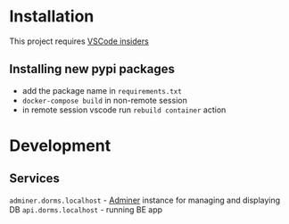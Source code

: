 # Installation
This project requires [VSCode insiders](https://code.visualstudio.com/insiders/)
## Installing new pypi packages
- add the package name in `requirements.txt`
- `docker-compose build` in non-remote session
- in remote session vscode run `rebuild container` action
# Development
## Services
`adminer.dorms.localhost` - [Adminer](https://www.adminer.org/cs/) instance for managing and displaying DB
`api.dorms.localhost` - running BE app
